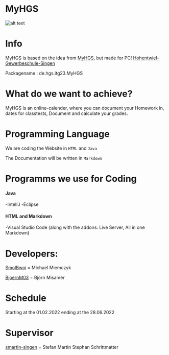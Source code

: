 # MyHGS

![alt text](https://www.hgs-singen.de/assets/components/phpthumbof/cache/logo_blau-transparent.ab3d01d3366abb1da1da807c043e745e409.png)

# Info
MyHGS is based on the idea from [MyHGS](https://github.com/SeminarkursCT21/MyHGS), but made for PC! 
[Hohentwiel-Gewerbeschule-Singen](https://hgs-singen.de/)

Packagename : de.hgs.itg23.MyHGS

# What do we want to achieve?

MyHGS is an online-calender, where you can document your Homework in, dates for classtests, Document and calculate your grades.

# Programming Language

We are coding the Website in `HTML` and `Java`

The Documentation will be written in `Markdown`

# Programms we use for Coding
#### Java 
-IntelIJ
-Eclipse
#### HTML and Markdown
-Visual Studio Code (along with the addons: Live Server, All in one Markdown)

# Developers:
[SmolBwoi](https://github.com/SmolBwoi) = Michael Miemczyk

[BjoernM03](https://github.com/BjoernM03) = Björn Misamer

# Schedule
Starting at the 01.02.2022 ending at the 28.06.2022

# Supervisor
[smartin-singen](https://github.com/smartin-singen) = Stefan Martin
                                                      Stephan Schrittmatter
